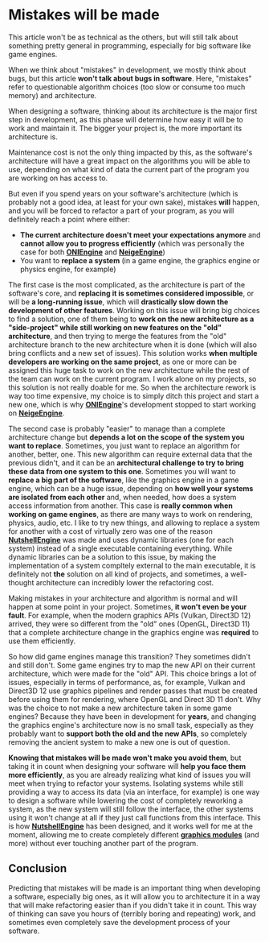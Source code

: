 # Mistakes will be made
This article won't be as technical as the others, but will still talk about something pretty general in programming, especially for big software like game engines.

When we think about "mistakes" in development, we mostly think about bugs, but this article **won't talk about bugs in software**. Here, "mistakes" refer to questionable algorithm choices (too slow or consume too much memory) and architecture.

When designing a software, thinking about its architecture is the major first step in development, as this phase will determine how easy it will be to work and maintain it. The bigger your project is, the more important its architecture is.

Maintenance cost is not the only thing impacted by this, as the software's architecture will have a great impact on the algorithms you will be able to use, depending on what kind of data the current part of the program you are working on has access to.

But even if you spend years on your software's architecture (which is probably not a good idea, at least for your own sake), mistakes **will** happen, and you will be forced to refactor a part of your program, as you will definitely reach a point where either:
- **The current architecture doesn't meet your expectations anymore** and **cannot allow you to progress efficiently** (which was personally the case for both [**ONIEngine**](https://github.com/ntsh-oni/ONIEngine) and [**NeigeEngine**](https://github.com/ntsh-oni/NeigeEngine))
- You want to **replace a system** (in a game engine, the graphics engine or physics engine, for example)

The first case is the most complicated, as the architecture is part of the software's core, and **replacing it is sometimes considered impossible**, or will be **a long-running issue**, which will **drastically slow down the development of other features**. Working on this issue will bring big choices to find a solution, one of them being to **work on the new architecture as a "side-project" while still working on new features on the "old" architecture**, and then trying to merge the features from the "old" architecture branch to the new architecture when it is done (which will also bring conflicts and a new set of issues). This solution works **when multiple developers are working on the same project**, as one or more can be assigned this huge task to work on the new architecture while the rest of the team can work on the current program. I work alone on my projects, so this solution is not really doable for me. So when the architecture rework is way too time expensive, my choice is to simply ditch this project and start a new one, which is why [**ONIEngine**](https://github.com/ntsh-oni/ONIEngine)'s development stopped to start working on [**NeigeEngine**](https://github.com/ntsh-oni/NeigeEngine).

The second case is probably "easier" to manage than a complete architecture change but **depends a lot on the scope of the system you want to replace**. Sometimes, you just want to replace an algorithm for another, better, one. This new algorithm can require external data that the previous didn't, and it can be an **architectural challenge to try to bring these data from one system to this one**. Sometimes you will want to **replace a big part of the software**, like the graphics engine in a game engine, which can be a huge issue, depending on **how well your systems are isolated from each other** and, when needed, how does a system access information from another. This case is **really common when working on game engines**, as there are many ways to work on rendering, physics, audio, etc. I like to try new things, and allowing to replace a system for another with a cost of virtually zero was one of the reason [**NutshellEngine**](https://github.com/Team-Nutshell) was made and uses dynamic libraries (one for each system) instead of a single executable containing everything. While dynamic libraries can be a solution to this issue, by making the implementation of a system compltely external to the main executable, it is definitely not **the** solution on all kind of projects, and sometimes, a well-thought architecture can incredibly lower the refactoring cost.

Making mistakes in your architecture and algorithm is normal and will happen at some point in your project. Sometimes, **it won't even be your fault**. For example, when the modern graphics APIs (Vulkan, Direct3D 12) arrived, they were so different from the "old" ones (OpenGL, Direct3D 11) that a complete architecture change in the graphics engine was **required** to use them efficiently.

So how did game engines manage this transition? They sometimes didn't and still don't. Some game engines try to map the new API on their current architecture, which were made for the "old" API. This choice brings a lot of issues, especially in terms of performance, as, for example, Vulkan and Direct3D 12 use graphics pipelines and render passes that must be created before using them for rendering, where OpenGL and Direct 3D 11 don't. Why was the choice to not make a new architecture taken in some game engines? Because they have been in development for **years**, and changing the graphics engine's architecture now is no small task, especially as they probably want to **support both the old and the new APIs**, so completely removing the ancient system to make a new one is out of question.

**Knowing that mistakes will be made won't make you avoid them**, but taking it in count when designing your software will **help you face them more efficiently**, as you are already realizing what kind of issues you will meet when trying to refactor your systems. Isolating systems while still providing a way to access its data (via an interface, for example) is one way to design a software while lowering the cost of completely reworking a system, as the new system will still follow the interface, the other systems using it won't change at all if they just call functions from this interface. This is how [**NutshellEngine**](https://github.com/Team-Nutshell) has been designed, and it works well for me at the moment, allowing me to create completely different [**graphics modules**](https://www.team-nutshell.dev/nutshellengine/modules/#graphics-modules) (and more) without ever touching another part of the program.

## Conclusion
Predicting that mistakes will be made is an important thing when developing a software, especially big ones, as it will allow you to architecture it in a way that will make refactoring easier than if you didn't take it in count. This way of thinking can save you hours of (terribly boring and repeating) work, and sometimes even completely save the development process of your software.